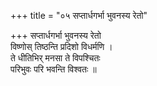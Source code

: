 +++
title = "०५ सप्तार्धगर्भा भुवनस्य रेतो"

+++
सप्तार्धगर्भा भुवनस्य रेतो  
विष्णोस् तिष्ठन्ति प्रदिशो विधर्मणि ।  
ते धीतिभिर् मनसा ते विपश्चितः  
परिभुवः परि भवन्ति विश्वतः ॥